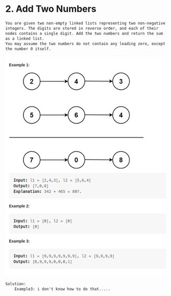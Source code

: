 # 2. Add Two Numbers

    You are given two non-empty linked lists representing two non-negative integers. The digits are stored in reverse order, and each of their nodes contains a single digit. Add the two numbers and return the sum as a linked list.
    You may assume the two numbers do not contain any leading zero, except the number 0 itself.

![examples](example.png)

    Solution:
        Example3: i don't know how to do that.....
